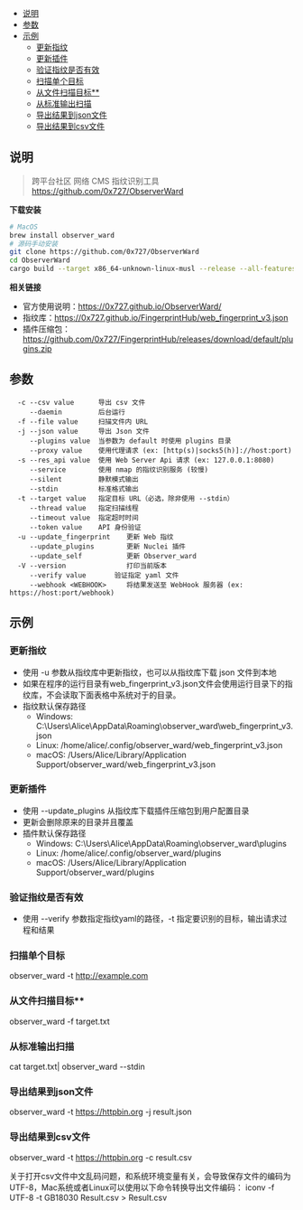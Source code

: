 - [说明](#说明)
- [参数](#参数)
- [示例](#示例)
  - [更新指纹](#更新指纹)
  - [更新插件](#更新插件)
  - [验证指纹是否有效](#验证指纹是否有效)
  - [扫描单个目标](#扫描单个目标)
  - [从文件扫描目标**](#从文件扫描目标)
  - [从标准输出扫描](#从标准输出扫描)
  - [导出结果到json文件](#导出结果到json文件)
  - [导出结果到csv文件](#导出结果到csv文件)

## 说明

> 跨平台社区 网络 CMS 指纹识别工具 <https://github.com/0x727/ObserverWard>

**下载安装**

```bash
# MacOS
brew install observer_ward
# 源码手动安装
git clone https://github.com/0x727/ObserverWard
cd ObserverWard
cargo build --target x86_64-unknown-linux-musl --release --all-features
```

**相关链接**

- 官方使用说明：<https://0x727.github.io/ObserverWard/>
- 指纹库：<https://0x727.github.io/FingerprintHub/web_fingerprint_v3.json>
- 插件压缩包：<https://github.com/0x727/FingerprintHub/releases/download/default/plugins.zip>

## 参数

```
  -c --csv value      导出 csv 文件
     --daemin         后台运行
  -f --file value     扫描文件内 URL
  -j --json value     导出 Json 文件
     --plugins value  当参数为 default 时使用 plugins 目录
     --proxy value    使用代理请求 (ex: [http(s)|socks5(h)]://host:port)
  -s --res_api value  使用 Web Server Api 请求 (ex: 127.0.0.1:8080)
     --service        使用 nmap 的指纹识别服务 (较慢)
     --silent         静默模式输出
     --stdin          标准格式输出
  -t --target value   指定目标 URL（必选，除非使用 --stdin）
     --thread value   指定扫描线程
     --timeout value  指定超时时间
     --token value    API 身份验证
  -u --update_fingerprint    更新 Web 指纹
     --update_plugins        更新 Nuclei 插件
     --update_self           更新 Observer_ward
  -V --version               打印当前版本
     --verify value       验证指定 yaml 文件
     --webhook <WEBHOOK>     将结果发送至 WebHook 服务器 (ex: https://host:port/webhook)
```

## 示例

### 更新指纹

- 使用 -u 参数从指纹库中更新指纹，也可以从指纹库下载 json 文件到本地
- 如果在程序的运行目录有web_fingerprint_v3.json文件会使用运行目录下的指纹库，不会读取下面表格中系统对于的目录。
- 指纹默认保存路径
  - Windows: C:\Users\Alice\AppData\Roaming\observer_ward\web_fingerprint_v3.json
  - Linux: /home/alice/.config/observer_ward/web_fingerprint_v3.json
  - macOS: /Users/Alice/Library/Application Support/observer_ward/web_fingerprint_v3.json

### 更新插件

- 使用 --update_plugins 从指纹库下载插件压缩包到用户配置目录
- 更新会删除原来的目录并且覆盖
- 插件默认保存路径
  - Windows: C:\Users\Alice\AppData\Roaming\observer_ward\plugins
  - Linux: /home/alice/.config/observer_ward/plugins
  - macOS: /Users/Alice/Library/Application Support/observer_ward/plugins

### 验证指纹是否有效

- 使用 --verify 参数指定指纹yaml的路径，-t 指定要识别的目标，输出请求过程和结果

### 扫描单个目标

observer_ward -t <http://example.com>

### 从文件扫描目标**

observer_ward -f target.txt

### 从标准输出扫描

cat target.txt| observer_ward --stdin

### 导出结果到json文件

observer_ward -t <https://httpbin.org> -j result.json

### 导出结果到csv文件

observer_ward -t <https://httpbin.org> -c result.csv

关于打开csv文件中文乱码问题，和系统环境变量有关，会导致保存文件的编码为UTF-8，Mac系统或者Linux可以使用以下命令转换导出文件编码：
iconv -f UTF-8 -t GB18030 Result.csv > Result.csv
